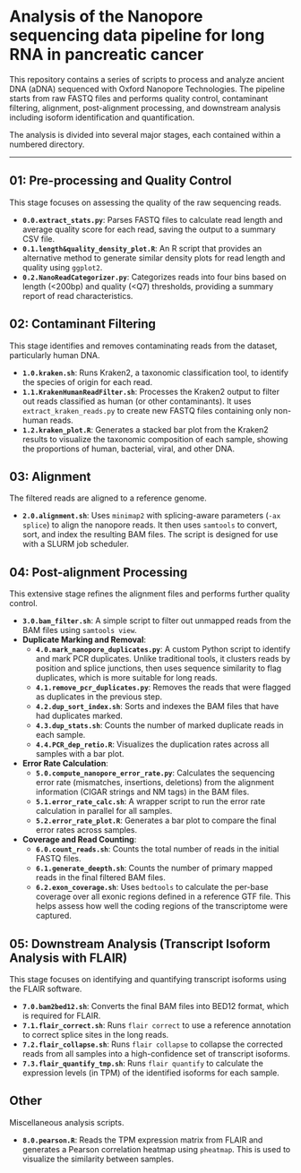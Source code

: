 # Analysis of the Nanopore sequencing data pipeline for long RNA in pancreatic cancer

This repository contains a series of scripts to process and analyze ancient DNA (aDNA) sequenced with Oxford Nanopore Technologies. The pipeline starts from raw FASTQ files and performs quality control, contaminant filtering, alignment, post-alignment processing, and downstream analysis including isoform identification and quantification.

The analysis is divided into several major stages, each contained within a numbered directory.

---

## 01: Pre-processing and Quality Control

This stage focuses on assessing the quality of the raw sequencing reads.

- **`0.0.extract_stats.py`**: Parses FASTQ files to calculate read length and average quality score for each read, saving the output to a summary CSV file.
- **`0.1.length&quality_density_plot.R`**: An R script that provides an alternative method to generate similar density plots for read length and quality using `ggplot2`.
- **`0.2.NanoReadCategorizer.py`**: Categorizes reads into four bins based on length (<200bp) and quality (<Q7) thresholds, providing a summary report of read characteristics.

## 02: Contaminant Filtering

This stage identifies and removes contaminating reads from the dataset, particularly human DNA.

- **`1.0.kraken.sh`**: Runs Kraken2, a taxonomic classification tool, to identify the species of origin for each read.
- **`1.1.KrakenHumanReadFilter.sh`**: Processes the Kraken2 output to filter out reads classified as human (or other contaminants). It uses `extract_kraken_reads.py` to create new FASTQ files containing only non-human reads.
- **`1.2.kraken_plot.R`**: Generates a stacked bar plot from the Kraken2 results to visualize the taxonomic composition of each sample, showing the proportions of human, bacterial, viral, and other DNA.

## 03: Alignment

The filtered reads are aligned to a reference genome.

- **`2.0.alignment.sh`**: Uses `minimap2` with splicing-aware parameters (`-ax splice`) to align the nanopore reads. It then uses `samtools` to convert, sort, and index the resulting BAM files. The script is designed for use with a SLURM job scheduler.

## 04: Post-alignment Processing

This extensive stage refines the alignment files and performs further quality control.

- **`3.0.bam_filter.sh`**: A simple script to filter out unmapped reads from the BAM files using `samtools view`.
- **Duplicate Marking and Removal**:
    - **`4.0.mark_nanopore_duplicates.py`**: A custom Python script to identify and mark PCR duplicates. Unlike traditional tools, it clusters reads by position and splice junctions, then uses sequence similarity to flag duplicates, which is more suitable for long reads.
    - **`4.1.remove_pcr_duplicates.py`**: Removes the reads that were flagged as duplicates in the previous step.
    - **`4.2.dup_sort_index.sh`**: Sorts and indexes the BAM files that have had duplicates marked.
    - **`4.3.dup_stats.sh`**: Counts the number of marked duplicate reads in each sample.
    - **`4.4.PCR_dep_retio.R`**: Visualizes the duplication rates across all samples with a bar plot.
- **Error Rate Calculation**:
    - **`5.0.compute_nanopore_error_rate.py`**: Calculates the sequencing error rate (mismatches, insertions, deletions) from the alignment information (CIGAR strings and NM tags) in the BAM files.
    - **`5.1.error_rate_calc.sh`**: A wrapper script to run the error rate calculation in parallel for all samples.
    - **`5.2.error_rate_plot.R`**: Generates a bar plot to compare the final error rates across samples.
- **Coverage and Read Counting**:
    - **`6.0.count_reads.sh`**: Counts the total number of reads in the initial FASTQ files.
    - **`6.1.generate_deepth.sh`**: Counts the number of primary mapped reads in the final filtered BAM files.
    - **`6.2.exon_coverage.sh`**: Uses `bedtools` to calculate the per-base coverage over all exonic regions defined in a reference GTF file. This helps assess how well the coding regions of the transcriptome were captured.

## 05: Downstream Analysis (Transcript Isoform Analysis with FLAIR)

This stage focuses on identifying and quantifying transcript isoforms using the FLAIR software.

- **`7.0.bam2bed12.sh`**: Converts the final BAM files into BED12 format, which is required for FLAIR.
- **`7.1.flair_correct.sh`**: Runs `flair correct` to use a reference annotation to correct splice sites in the long reads.
- **`7.2.flair_collapse.sh`**: Runs `flair collapse` to collapse the corrected reads from all samples into a high-confidence set of transcript isoforms.
- **`7.3.flair_quantify_tmp.sh`**: Runs `flair quantify` to calculate the expression levels (in TPM) of the identified isoforms for each sample.

## Other

Miscellaneous analysis scripts.

- **`8.0.pearson.R`**: Reads the TPM expression matrix from FLAIR and generates a Pearson correlation heatmap using `pheatmap`. This is used to visualize the similarity between samples. 
